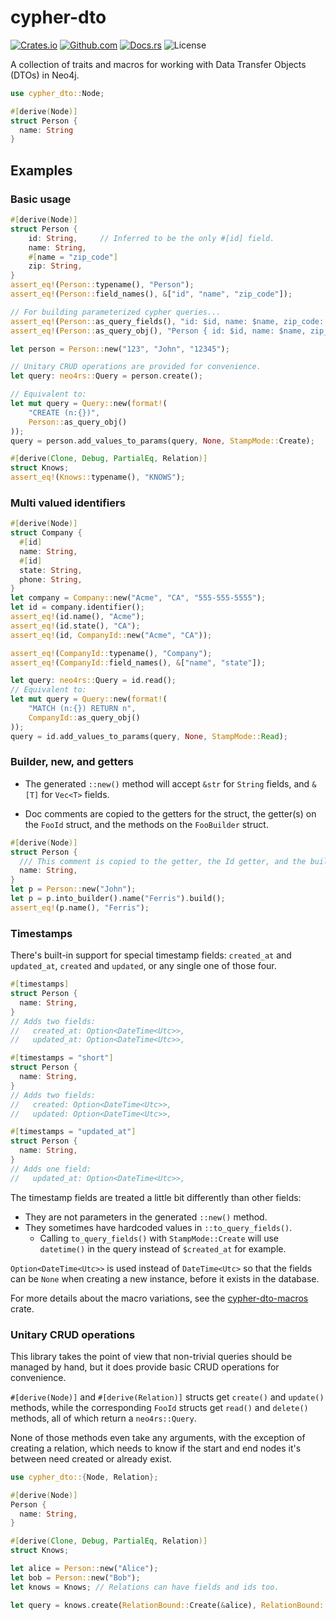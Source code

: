 # cypher-dto

[![Crates.io](https://img.shields.io/crates/v/cypher-dto)](https://crates.io/crates/cypher-dto)
[![Github.com](https://github.com/jifalops/cypher-dto/actions/workflows/ci.yml/badge.svg)](https://github.com/jifalops/cypher-dto/actions/workflows/ci.yml)
[![Docs.rs](https://docs.rs/cypher-dto/badge.svg)](https://docs.rs/cypher-dto)
![License](https://img.shields.io/crates/l/cypher-dto.svg)

A collection of traits and macros for working with Data Transfer Objects (DTOs) in Neo4j.

```rust
use cypher_dto::Node;

#[derive(Node)]
struct Person {
  name: String
}
```

## Examples

### Basic usage

```rust
#[derive(Node)]
struct Person {
    id: String,     // Inferred to be the only #[id] field.
    name: String,
    #[name = "zip_code"]
    zip: String,
}
assert_eq!(Person::typename(), "Person");
assert_eq!(Person::field_names(), &["id", "name", "zip_code"]);

// For building parameterized cypher queries...
assert_eq!(Person::as_query_fields(), "id: $id, name: $name, zip_code: $zip_code");
assert_eq!(Person::as_query_obj(), "Person { id: $id, name: $name, zip_code: $zip_code }");

let person = Person::new("123", "John", "12345");

// Unitary CRUD operations are provided for convenience.
let query: neo4rs::Query = person.create();

// Equivalent to:
let mut query = Query::new(format!(
    "CREATE (n:{})",
    Person::as_query_obj()
));
query = person.add_values_to_params(query, None, StampMode::Create);
```

```rust
#[derive(Clone, Debug, PartialEq, Relation)]
struct Knows;
assert_eq!(Knows::typename(), "KNOWS");
```

### Multi valued identifiers

```rust
#[derive(Node)]
struct Company {
  #[id]
  name: String,
  #[id]
  state: String,
  phone: String,
}
let company = Company::new("Acme", "CA", "555-555-5555");
let id = company.identifier();
assert_eq!(id.name(), "Acme");
assert_eq!(id.state(), "CA");
assert_eq!(id, CompanyId::new("Acme", "CA"));

assert_eq!(CompanyId::typename(), "Company");
assert_eq!(CompanyId::field_names(), &["name", "state"]);

let query: neo4rs::Query = id.read();
// Equivalent to:
let mut query = Query::new(format!(
    "MATCH (n:{}) RETURN n",
    CompanyId::as_query_obj()
));
query = id.add_values_to_params(query, None, StampMode::Read);
```

### Builder, new, and getters

* The generated `::new()` method will accept `&str` for `String` fields, and `&[T]` for `Vec<T>` fields.

* Doc comments are copied to the getters for the struct, the getter(s) on the `FooId` struct, and the methods on the `FooBuilder` struct.

```rust
#[derive(Node)]
struct Person {
  /// This comment is copied to the getter, the Id getter, and the builder method.
  name: String,
}
let p = Person::new("John");
let p = p.into_builder().name("Ferris").build();
assert_eq!(p.name(), "Ferris");
```

### Timestamps

There's built-in support for special timestamp fields: `created_at` and `updated_at`, `created` and `updated`, or any single one of those four.

```rust
#[timestamps]
struct Person {
  name: String,
}
// Adds two fields:
//   created_at: Option<DateTime<Utc>>,
//   updated_at: Option<DateTime<Utc>>,

#[timestamps = "short"]
struct Person {
  name: String,
}
// Adds two fields:
//   created: Option<DateTime<Utc>>,
//   updated: Option<DateTime<Utc>>,

#[timestamps = "updated_at"]
struct Person {
  name: String,
}
// Adds one field:
//   updated_at: Option<DateTime<Utc>>,
```

The timestamp fields are treated a little bit differently than other fields:

* They are not parameters in the generated `::new()` method.
* They sometimes have hardcoded values in `::to_query_fields()`.
  * Calling `to_query_fields()` with `StampMode::Create` will use `datetime()` in the query instead of `$created_at` for example.

`Option<DateTime<Utc>>` is used instead of `DateTime<Utc>` so that the fields can be `None` when creating a new instance, before it exists in the database.

For more details about the macro variations, see the [cypher-dto-macros](https://crates.io/crates/cypher-dto-macros) crate.

### Unitary CRUD operations

This library takes the point of view that non-trivial queries should be managed by hand, but it does provide basic CRUD operations for convenience.

`#[derive(Node)]` and `#[derive(Relation)]` structs get `create()` and `update()` methods, while the corresponding `FooId` structs get `read()` and `delete()` methods, all of which return a `neo4rs::Query`.

None of those methods even take any arguments, with the exception of creating a relation, which needs to know if the start and end nodes it's between need created or already exist.

```rust
use cypher_dto::{Node, Relation};

#[derive(Node)]
Person {
  name: String,
}

#[derive(Clone, Debug, PartialEq, Relation)]
struct Knows;

let alice = Person::new("Alice");
let bob = Person::new("Bob");
let knows = Knows; // Relations can have fields and ids too.

let query = knows.create(RelationBound::Create(&alice), RelationBound::Create(&bob));
```
